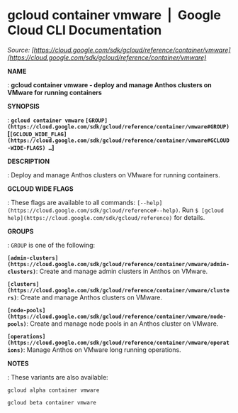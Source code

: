 # gcloud container vmware  |  Google Cloud CLI Documentation

*Source: [https://cloud.google.com/sdk/gcloud/reference/container/vmware](https://cloud.google.com/sdk/gcloud/reference/container/vmware)*

**NAME**

: **gcloud container vmware - deploy and manage Anthos clusters on VMware for running containers**

**SYNOPSIS**

: **`gcloud container vmware` `[GROUP](https://cloud.google.com/sdk/gcloud/reference/container/vmware#GROUP)` [`[GCLOUD_WIDE_FLAG](https://cloud.google.com/sdk/gcloud/reference/container/vmware#GCLOUD-WIDE-FLAGS) …`]**

**DESCRIPTION**

: Deploy and manage Anthos clusters on VMware for running containers.

**GCLOUD WIDE FLAGS**

: These flags are available to all commands: `[--help](https://cloud.google.com/sdk/gcloud/reference#--help)`.
Run `$ [gcloud help](https://cloud.google.com/sdk/gcloud/reference)` for details.

**GROUPS**

: ``GROUP`` is one of the following:

**`[admin-clusters](https://cloud.google.com/sdk/gcloud/reference/container/vmware/admin-clusters)`**:
Create and manage admin clusters in Anthos on VMware.

**`[clusters](https://cloud.google.com/sdk/gcloud/reference/container/vmware/clusters)`**:
Create and manage Anthos clusters on VMware.

**`[node-pools](https://cloud.google.com/sdk/gcloud/reference/container/vmware/node-pools)`**:
Create and manage node pools in an Anthos cluster on VMware.

**`[operations](https://cloud.google.com/sdk/gcloud/reference/container/vmware/operations)`**:
Manage Anthos on VMware long running operations.

**NOTES**

: These variants are also available:

```
gcloud alpha container vmware
```

```
gcloud beta container vmware
```